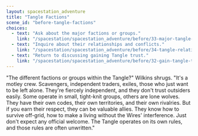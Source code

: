 ```yaml
---
layout: spacestation_adventure
title: "Tangle Factions"
scene_id: "before-tangle-factions"
choices:
  - text: "Ask about the major factions or groups."
    link: "/spacestation/spacestation_adventure/before/33-major-tangle-factions"
  - text: "Inquire about their relationships and conflicts."
    link: "/spacestation/spacestation_adventure/before/34-tangle-relationships-conflicts"
  - text: "Return to discussing gaining Tangle trust."
    link: "/spacestation/spacestation_adventure/before/32-gain-tangle-trust"
---
```


"The different factions or groups within the Tangle?" Wilkins shrugs. "It's a motley crew. Scavengers, independent traders, exiles, those who just want to be left alone. They're fiercely independent, and they don't trust outsiders easily. Some operate in small, tight-knit groups, others are lone wolves. They have their own codes, their own territories, and their own rivalries. But if you earn their respect, they can be valuable allies. They know how to survive off-grid, how to make a living without the Wires' interference. Just don't expect any official welcome. The Tangle operates on its own rules, and those rules are often unwritten."
